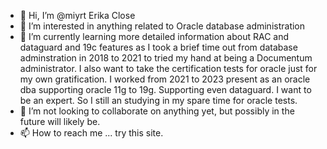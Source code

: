 - 👋 Hi, I’m @miyrt Erika Close             
- 👀 I’m interested in anything related to Oracle database administration
- 🌱 I’m currently learning more detailed information about RAC and dataguard and 19c features as I took a brief time out from database adminstration in 2018 to 2021 to tried my hand at being a Documentum administrator.  I also want to take the certification tests for oracle just for my own gratification.  I worked from 2021 to 2023 present as an oracle dba supporting oracle 11g to 19g.  Supporting even dataguard.  I want to be an expert. So I still an studying in my spare time for oracle tests.
- 💞️ I’m not looking to collaborate on anything yet, but possibly in the future will likely be.
- 📫 How to reach me ... try this site.

<!---
miyrt/miyrt is a ✨ special ✨ repository because its `README.md` (this file) appears on your GitHub profile.
You can click the Preview link to take a look at your changes.
--->
